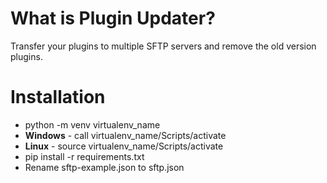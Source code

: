 # What is Plugin Updater?
Transfer your plugins to multiple SFTP servers and remove the old version plugins.
# Installation
- python -m venv virtualenv_name
- **Windows** - call virtualenv_name/Scripts/activate
- **Linux** - source virtualenv_name/Scripts/activate
- pip install -r requirements.txt
- Rename sftp-example.json to sftp.json
